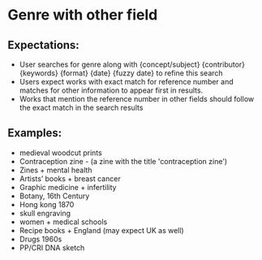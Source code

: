 # Genre with other field

## Expectations:

* User searches for genre along with {concept/subject} {contributor} {keywords} {format} {date} {fuzzy date} to refine this search
* Users expect works with exact match for reference number and matches for other information to appear first in results. 
* Works that mention the reference number in other fields should follow the exact match in the search results 

## Examples:

* medieval woodcut prints
* Contraception zine - \(a zine with the title 'contraception zine'\)
* Zines + mental health
* Artists’ books + breast cancer
* Graphic medicine + infertility
* Botany, 16th Century
* Hong kong 1870
* skull engraving
* women + medical schools
* Recipe books + England \(may expect UK as well\)
* Drugs 1960s
* PP/CRI DNA sketch

